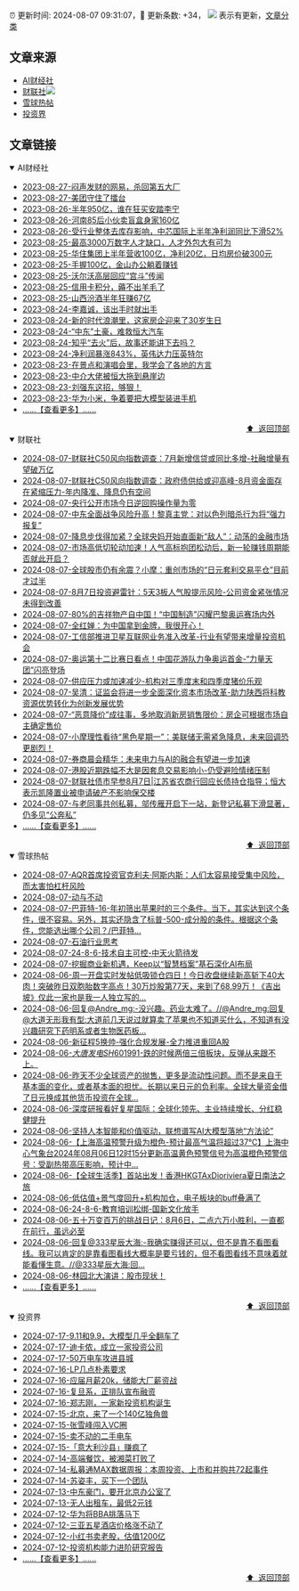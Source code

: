 ##

:alarm_clock: 更新时间: 2024-08-07 09:31:07，:rocket: 更新条数: +34， ![](/assets/dot.png) 表示有更新，[文章分类](/TAGS.md)

## 文章来源

- [AI财经社](#ai财经社)  
- [财联社](#财联社)![](/assets/dot.png)   
- [雪球热帖](#雪球热帖)  
- [投资界](#投资界)  

## 文章链接

<details open>
<summary id="ai财经社">
 AI财经社
</summary>


- [2023-08-27-闷声发财的网易，杀回第五大厂](https://www.aicaijing.com.cn/article/18610)  
- [2023-08-27-美团守住了擂台](https://www.aicaijing.com.cn/article/18611)  
- [2023-08-26-半年950亿，谁在狂买安踏李宁](https://www.aicaijing.com.cn/article/18607)  
- [2023-08-26-河南85后小伙卖盲盒身家160亿](https://www.aicaijing.com.cn/article/18608)  
- [2023-08-26-受行业整体去库存影响，中芯国际上半年净利润同比下滑52%](https://www.aicaijing.com.cn/article/18609)  
- [2023-08-25-最高3000万数字人才缺口，人才外包大有可为](https://www.aicaijing.com.cn/article/18601)  
- [2023-08-25-华住集团上半年营收100亿，净利20亿，日均房价破300元](https://www.aicaijing.com.cn/article/18602)  
- [2023-08-25-手握100亿，金山办公躺着赚钱](https://www.aicaijing.com.cn/article/18603)  
- [2023-08-25-沃尔沃高层回应“宫斗”传闻](https://www.aicaijing.com.cn/article/18604)  
- [2023-08-25-信用卡积分，薅不出羊毛了](https://www.aicaijing.com.cn/article/18605)  
- [2023-08-25-山西汾酒半年狂赚67亿](https://www.aicaijing.com.cn/article/18606)  
- [2023-08-24-李嘉诚，该出手时就出手](https://www.aicaijing.com.cn/article/18596)  
- [2023-08-24-新的时代浪潮里，这家房企迎来了30岁生日](https://www.aicaijing.com.cn/article/18597)  
- [2023-08-24-“中东”土豪，难救恒大汽车](https://www.aicaijing.com.cn/article/18598)  
- [2023-08-24-知乎“去火”后，故事还能讲下去吗？](https://www.aicaijing.com.cn/article/18599)  
- [2023-08-24-净利润暴涨843%，英伟达力压英特尔](https://www.aicaijing.com.cn/article/18600)  
- [2023-08-23-在景点和演唱会里，我学会了各地的方言](https://www.aicaijing.com.cn/article/18591)  
- [2023-08-23-中介大佬被恒大拖到悬崖边](https://www.aicaijing.com.cn/article/18592)  
- [2023-08-23-刘强东这招，够狠！](https://www.aicaijing.com.cn/article/18593)  
- [2023-08-23-华为小米，争着要把大模型装进手机](https://www.aicaijing.com.cn/article/18594)  
- [......【查看更多】......](/details/AI财经社.md)

<div align="right"><a href="#文章来源">⬆ &nbsp;返回顶部</a></div>
</details>

<details open>
<summary id="财联社">
 财联社
</summary>


- [2024-08-07-财联社C50风向指数调查：7月新增信贷或同比多增-社融增量有望破万亿](https://www.cls.cn/detail/1756566)  
- [2024-08-07-财联社C50风向指数调查：政府债供给或迎高峰-8月资金面存在紧缩压力-年内降准、降息仍有空间](https://www.cls.cn/detail/1756563)  
- [2024-08-07-央行公开市场今日逆回购操作量为零](https://www.cls.cn/detail/1756484)  
- [2024-08-07-中东全面战争风险升高！黎真主党：对以色列暗杀行为将“强力报复”](https://www.cls.cn/detail/1756461)  
- [2024-08-07-降息步伐得加紧？全球央妈开始直面新“敌人”：动荡的金融市场](https://www.cls.cn/detail/1756435)  
- [2024-08-07-市场高低切轮动加速！人气高标抱团松动后，新一轮赚钱周期能否就此开启？](https://www.cls.cn/detail/1756463)  
- [2024-08-07-全球股市仍有余震？小摩：重创市场的“日元套利交易平仓”目前才过半](https://www.cls.cn/detail/1756371)  
- [2024-08-07-8月7日投资避雷针：5天3板人气股提示风险-公司资金紧张情况未得到改善](https://www.cls.cn/detail/1756382)  
- [2024-08-07-80%的吉祥物产自中国！“中国制造”闪耀巴黎奥运赛场内外](https://www.cls.cn/detail/1756359)  
- [2024-08-07-全红婵：为中国拿到金牌，我很开心！](https://www.cls.cn/detail/1756362)  
- [2024-08-07-工信部推进卫星互联网业务准入改革-行业有望带来增量投资机会](https://www.cls.cn/detail/1756361)  
- [2024-08-07-奥运第十二比赛日看点！中国花游队力争奥运首金-“力量天团”闪亮登场](https://www.cls.cn/detail/1756372)  
- [2024-08-07-供应压力或加速减少-机构对三季度末和四季度猪价乐观](https://www.cls.cn/detail/1756352)  
- [2024-08-07-吴清：证监会将进一步全面深化资本市场改革-助力陕西将科教资源优势转化为创新发展优势](https://www.cls.cn/detail/1756408)  
- [2024-08-07-“恶意降价”成往事，多地取消新房销售限价：房企可根据市场自主确定售价](https://www.cls.cn/detail/1756411)  
- [2024-08-07-小摩理性看待“黑色星期一”：美联储无需紧急降息，未来回调恐更剧烈！](https://www.cls.cn/detail/1756389)  
- [2024-08-07-券商晨会精华：未来电力与AI的融合有望进一步加速](https://www.cls.cn/detail/1756402)  
- [2024-08-07-港股近期跌幅不大是因套息交易影响小-仍受避险情绪压制](https://www.cls.cn/detail/1755262)  
- [2024-08-07-财联社债市早参8月7日|江苏省农商行回应长债持仓指导；恒大表示凯隆置业被申请破产不影响保交楼](https://www.cls.cn/detail/1756405)  
- [2024-08-07-与老同事共创私募，邬传雁开启下一站，新登记私募下滑显著，仍多见“公奔私”](https://www.cls.cn/detail/1756437)  
- [......【查看更多】......](/details/财联社.md)

<div align="right"><a href="#文章来源">⬆ &nbsp;返回顶部</a></div>
</details>

<details open>
<summary id="雪球热帖">
 雪球热帖
</summary>


- [2024-08-07-AQR首席投资官克利夫·阿斯内斯：人们太容易接受集中风险，而太害怕杠杆风险](https://xueqiu.com/8586559076/300234779)  
- [2024-08-07-动与不动](https://xueqiu.com/8790885129/300214855)  
- [2024-08-07-巴菲特-16-年初筛出苹果时的三个条件。当下，其实达到这个条件，很不容易。另外，其实还隐含了标普-500-成分股的条件。根据这个条件，您能选出哪个公司？/巴菲特...](https://xueqiu.com/8315851674/300178033)  
- [2024-08-07-石油行业思考](https://xueqiu.com/1201546096/300216937)  
- [2024-08-07-24-8-6-技术自主可控-中天火箭待发](https://xueqiu.com/8772786299/300242583)  
- [2024-08-07-挖掘商业新机遇，Keep以“智慧档案”基石深化AI布局](https://xueqiu.com/9468584913/300246189)  
- [2024-08-06-周一开盘实时发帖低吸锁仓四日！今日收盘继续新高斩下40大肉！突破昨日双胞胎数字高点！30万炒股第77天，来到了68.99万！《吉出坡》仅此一家也是我一人独立写的...](https://xueqiu.com/3114652140/300173905)  
- [2024-08-06-回复@Andre_mg:-没兴趣。药业太难了。//@Andre_mg:回复@大道无形我有型:大道前几天说过就算卖了苹果也不知道买什么，不知道有没兴趣研究下药明系或者生物医药板...](https://xueqiu.com/1247347556/300120050)  
- [2024-08-06-新征程5换帅-强化合规发展-全力推进重回A股](https://xueqiu.com/3232269027/300117513)  
- [2024-08-06-$大唐发电SH601991$-跌的时候两倍三倍板块，反弹从来跟不上。](https://xueqiu.com/2241249492/300045555)  
- [2024-08-06-昨天不少全球资产的抛售，更多是流动性问题。而不是来自于基本面的变化，或者基本面的担忧。长期以来日元的负利率。全球大量资金借了日元换成其他货币投资在全球...](https://xueqiu.com/9887656769/300039164)  
- [2024-08-06-深度研报看好复星国际：全球化领先、主业持续增长、分红稳健提升](https://xueqiu.com/8151841495/300054083)  
- [2024-08-06-坚持人本智能和价值驱动，联想谱写AI大模型落地“方法论”](https://xueqiu.com/6567703236/300073523)  
- [2024-08-06-【上海高温预警升级为橙色-预计最高气温将超过37℃】上海中心气象台2024年08月06日12时15分更新高温黄色预警信号为高温橙色预警信号：受副热带高压影响，预计中...](https://xueqiu.com/5124430882/300091080)  
- [2024-08-06-【全球生活季】首站出发！香港HKGTAxDioriviera夏日南法之旅](https://xueqiu.com/7077858608/300098862)  
- [2024-08-06-低估值+景气度回升+机构加仓，电子板块的buff叠满了](https://xueqiu.com/9210717241/300107361)  
- [2024-08-06-24-8-6-教育培训松绑-国新文化放手](https://xueqiu.com/8772786299/300118274)  
- [2024-08-06-五十万变百万的挑战日记：8月6日，二点六万小胜利，一直都在前行，虽远必至](https://xueqiu.com/5733814324/300159820)  
- [2024-08-06-回复@333星辰大海:-我确实赚得还可以，但不是靠不看图看线。我可以肯定的是靠看图看线大概率是要亏钱的，但不看图看线不意味着就能看懂生意。//@333星辰大海:回...](https://xueqiu.com/1247347556/300167381)  
- [2024-08-06-林园北大演讲：股市现状！](https://xueqiu.com/7934656604/300158232)  
- [......【查看更多】......](/details/雪球热帖.md)

<div align="right"><a href="#文章来源">⬆ &nbsp;返回顶部</a></div>
</details>

<details open>
<summary id="投资界">
 投资界
</summary>


- [2024-07-17-9.11和9.9，大模型几乎全翻车了](https://posts.careerengine.us/p/6697778c44726b29bffa3a09)  
- [2024-07-17-迪卡侬，成立一家投资公司](https://posts.careerengine.us/p/6697778c44726b29bffa3a01)  
- [2024-07-17-50万电车攻进县城](https://posts.careerengine.us/p/6697779c831e1d29eea44253)  
- [2024-07-16-LP几点朴素要求](https://posts.careerengine.us/p/669636a8720ed522248054dc)  
- [2024-07-16-应届月薪20k，储能大厂薪资战](https://posts.careerengine.us/p/669636a8720ed522248054d4)  
- [2024-07-16-复旦系，正排队宣布融资](https://posts.careerengine.us/p/66963699cb38e136a496986c)  
- [2024-07-16-郑志刚，一家新投资机构诞生](https://posts.careerengine.us/p/66963699cb38e136a4969874)  
- [2024-07-15-北京，来了一个140亿独角兽](https://posts.careerengine.us/p/6694db59a0c3ac562b61f9af)  
- [2024-07-15-张雪峰闯入VC圈](https://posts.careerengine.us/p/6694db59a0c3ac562b61f9b7)  
- [2024-07-15-卖不动的二手电车](https://posts.careerengine.us/p/6694db6836b2f1565d9b541a)  
- [2024-07-15-「意大利沙县」赚疯了](https://posts.careerengine.us/p/6694db6836b2f1565d9b5422)  
- [2024-07-14-高端餐饮，被湘菜打败了](https://posts.careerengine.us/p/6693862333c6e710d0bf9dc4)  
- [2024-07-14-私募通MAX数据周报：本周投资、上市和并购共72起事件](https://posts.careerengine.us/p/6693862333c6e710d0bf9dcc)  
- [2024-07-14-苏姿丰，买下一个团队](https://posts.careerengine.us/p/6693861481427510b2b9c123)  
- [2024-07-13-中东豪门，要开北京办公室了](https://posts.careerengine.us/p/66922794a876f80d113b51fe)  
- [2024-07-13-无人出租车，最低2元钱](https://posts.careerengine.us/p/669227b82202ae0dfac5d713)  
- [2024-07-12-华为将BBA挑落马下](https://posts.careerengine.us/p/6690a6c68082df14ead7eaac)  
- [2024-07-12-三亚五星酒店价格涨不动了](https://posts.careerengine.us/p/6690a6c68082df14ead7eaa4)  
- [2024-07-12-小红书卖老股，估值1200亿](https://posts.careerengine.us/p/6690a6b756b00014bcc00e8f)  
- [2024-07-12-投资机构能力进阶研究报告](https://posts.careerengine.us/p/6690a6b756b00014bcc00e87)  
- [......【查看更多】......](/details/投资界.md)

<div align="right"><a href="#文章来源">⬆ &nbsp;返回顶部</a></div>
</details>
